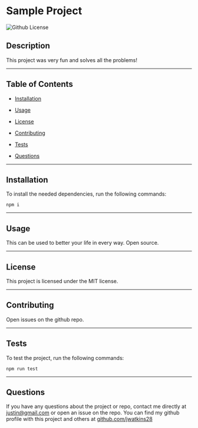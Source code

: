 # **Sample Project**
![Github License](https://img.shields.io/badge/license-MIT-green)


## **Description**

This project was very fun and solves all the problems! 

---

## **Table of Contents**

* [Installation](#installation)

* [Usage](#usage)

* [License](#license)

* [Contributing](#contributing)

* [Tests](#tests)

* [Questions](#questions)

---

## **Installation**

To install the needed dependencies, run the following commands:

```
npm i 
```

---

## **Usage**

This can be used to better your life in every way. Open source. 

---

## **License**

This project is licensed under the MIT license.

---

## **Contributing**

Open issues on the github repo.

---

## **Tests**

To test the project, run the following commands:

```
npm run test
```

---

## **Questions**

If you have any questions about the project or repo, contact me directly at justin@gmail.com or open an issue on the repo. You can find my github profile with this project and others at [github.com/jwatkins28](https://github.com/jwatkins28/)
